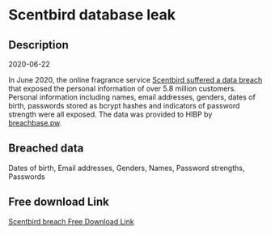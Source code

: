 # Scentbird database leak

## Description

2020-06-22

In June 2020, the online fragrance service <a href="https://www.bleepingcomputer.com/news/security/hacker-leaks-386-million-user-records-from-18-companies-for-free/" target="_blank" rel="noopener">Scentbird suffered a data breach</a> that exposed the personal information of over 5.8 million customers. Personal information including names, email addresses, genders, dates of birth, passwords stored as bcrypt hashes and indicators of password strength were all exposed. The data was provided to HIBP by <a href="https://breachbase.pw/" target="_blank" rel="noopener">breachbase.pw</a>.

## Breached data

Dates of birth, Email addresses, Genders, Names, Password strengths, Passwords

## Free download Link

[Scentbird breach Free Download Link](https://link-to.net/1229997/96.29746652334714/dynamic/?r=aHR0cHM6Ly93d3cubWVkaWFmaXJlLmNvbS92aWV3L0N2d1RZd203WVQ3OWVnQS9zY2VudGJpcmQuY29tL2ZpbGU=)